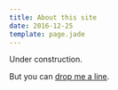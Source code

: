 ```yaml
---
title: About this site
date: 2016-12-25
template: page.jade
---
```


Under construction.

But you can [drop me a line](mailto:ivan.a.melnikov@gmail.com).
